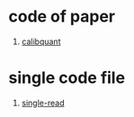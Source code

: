 # code of paper
1. [calibquant](https://github.com/ActiveSky/calibquant)

# single code file
1. [single-read](./single-read/)